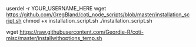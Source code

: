 
userdel -r YOUR_USERNAME_HERE
wget https://github.com/GregBland/coti_node_scripts/blob/master/installation_script.sh
chmod +x installation_script.sh
./installation_script.sh

wget https://raw.githubusercontent.com/Geordie-R/coti-misc/master/installwithoptions_temp.sh
